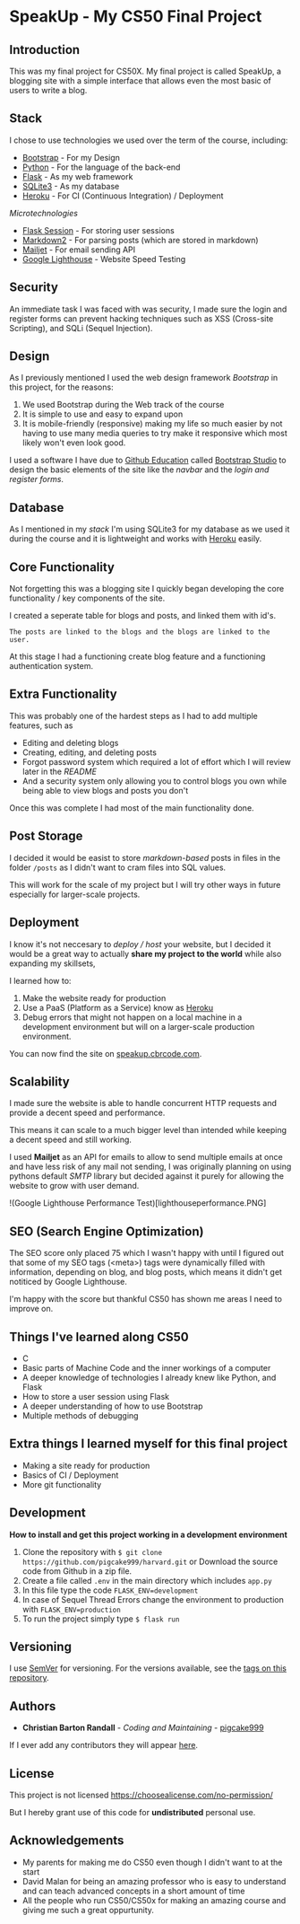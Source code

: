 # SpeakUp - My CS50 Final Project

## Introduction

This was my final project for CS50X.
My final project is called SpeakUp, a blogging site with a simple interface that allows even the most basic of users to write a blog.

## Stack

I chose to use technologies we used over the term of the course,
including:
- [Bootstrap](https://getbootstrap.com) - For my Design
- [Python](https://python.org) - For the language of the back-end
- [Flask](https://flask.palletsprojects.com) - As my web framework
- [SQLite3](https://sqlite.org) - As my database
- [Heroku](https://heroku.com) - For CI (Continuous Integration) / Deployment

*Microtechnologies*

- [Flask Session](https://flask-session.readthedocs.io/en/latest) - For storing user sessions
- [Markdown2](https://github.com/trentm/python-markdown2) - For parsing posts (which are stored in markdown)
- [Mailjet](https://www.mailjet.com) - For email sending API
- [Google Lighthouse](https://developers.google.com/web/tools/lighthouse/) - Website Speed Testing

## Security

An immediate task I was faced with was security,
I made sure the login and register forms can prevent hacking techniques such as XSS (Cross-site Scripting), and SQLi (Sequel Injection).

## Design

As I previously mentioned I used the web design framework *Bootstrap* in this project, for the reasons:

1. We used Bootstrap during the Web track of the course
2. It is simple to use and easy to expand upon
3. It is mobile-friendly (responsive) making my life so much easier by not having to use many media queries to try make it responsive which most likely won't even look good.

I used a software I have due to [Github Education](https://education.github.com) called [Bootstrap Studio](https://bootstrapstudio.io/) to design the basic elements of the site like the *navbar* and the *login and register forms*.

## Database

As I mentioned in my *stack* I'm using SQLite3 for my database as we used it during the course and it is lightweight and works with [Heroku](https://www.heroku.com/) easily.

## Core Functionality

Not forgetting this was a blogging site I quickly began developing the core functionality / key components of the site.

I created a seperate table for blogs and posts, and linked them with id's.

`The posts are linked to the blogs and the blogs are linked to the user.`

At this stage I had a functioning create blog feature and a functioning authentication system.

## Extra Functionality

This was probably one of the hardest steps as I had to add multiple features,
such as

- Editing and deleting blogs
- Creating, editing, and deleting posts
- Forgot password system which required a lot of effort which I will review later in the *README*
- And a security system only allowing you to control blogs you own while being able to view blogs and posts you don't

Once this was complete I had most of the main functionality done.

## Post Storage

I decided it would be easist to store *markdown-based* posts in files in the folder `/posts` as I didn't want to cram files into SQL values.

This will work for the scale of my project but I will try other ways in future especially for larger-scale projects.

## Deployment

I know it's not neccesary to *deploy / host* your website, but I decided it would be a great way to actually **share my project to the world** while also expanding my skillsets,

I learned how to:

1. Make the website ready for production
2. Use a PaaS (Platform as a Service) know as [Heroku](https://heroku.com)
3. Debug errors that might not happen on a local machine in a development environment but will on a larger-scale production environment.

You can now find the site on [speakup.cbrcode.com](http://speakup.cbrcode.com).

## Scalability

I made sure the website is able to handle concurrent HTTP requests and provide a decent speed and performance.

This means it can scale to a much bigger level than intended while keeping a decent speed and still working.

I used **Mailjet** as an API for emails to allow to send multiple emails at once and have less risk of any mail not sending, I was originally planning on using pythons default *SMTP* library but decided against it purely for allowing the website to grow with user demand.

!(Google Lighthouse Performance Test)[lighthouseperformance.PNG]

## SEO (Search Engine Optimization)

The SEO score only placed 75 which I wasn't happy with until I figured out that some of my SEO tags (\<meta>) tags were dynamically filled with information, depending on blog, and blog posts,
which means it didn't get notiticed by Google Lighthouse.

I'm happy with the score but thankful CS50 has shown me areas I need to improve on.

## Things I've learned along CS50

- C
- Basic parts of Machine Code and the inner workings of a computer
- A deeper knowledge of technologies I already knew like Python, and Flask
- How to store a user session using Flask
- A deeper understanding of how to use Bootstrap
- Multiple methods of debugging

## Extra things I learned myself for this final project

- Making a site ready for production
- Basics of CI / Deployment
- More git functionality

## Development

**How to install and get this project working in a development environment**

1. Clone the repository with `$ git clone https://github.com/pigcake999/harvard.git` or Download the source code from Github in a zip file.
2. Create a file called `.env` in the main directory which includes `app.py`
3. In this file type the code `FLASK_ENV=development`
4. In case of Sequel Thread Errors change the environment to production with `FLASK_ENV=production`
5. To run the project simply type `$ flask run`

## Versioning

I use [SemVer](http://semver.org/) for versioning. For the versions available, see the [tags on this repository](https://github.com/pigcake999/ambidex/tags). 

## Authors

* **Christian Barton Randall** - *Coding and Maintaining* - [pigcake999](https://github.com/pigcake999)

 If I ever add any contributors they will appear [here](https://github.com/pigcake999/ambidex/contributors).
 
## License

This project is not licensed https://choosealicense.com/no-permission/

But I hereby grant use of this code for **undistributed** personal use.

## Acknowledgements

- My parents for making me do CS50 even though I didn't want to at the start
- David Malan for being an amazing professor who is easy to understand and can teach advanced concepts in a short amount of time
- All the people who run CS50/CS50x for making an amazing course and giving me such a great oppurtunity.